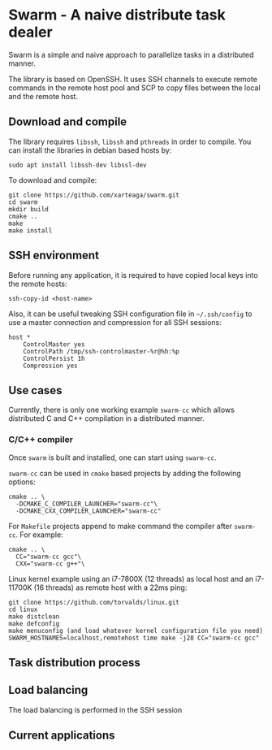 # Swarm - A naive distribute task dealer

Swarm is a simple and naive approach to parallelize tasks in a distributed manner.

The library is based on OpenSSH. It uses SSH channels to execute remote commands in the remote host pool and SCP to copy
files between the local and the remote host.

## Download and compile

The library requires `libssh`, `libssh` and `pthreads` in order to compile. You can install the libraries in debian
based hosts by:

```
sudo apt install libssh-dev libssl-dev
```

To download and compile:

```
git clone https://github.com/xarteaga/swarm.git
cd swarm
mkdir build
cmake ..
make
make install
```

## SSH environment

Before running any application, it is required to have copied local keys into the remote hosts:

```
ssh-copy-id <host-name>
```

Also, it can be useful tweaking SSH configuration file in `~/.ssh/config` to use a master connection and compression for
all SSH sessions:

```
host *
    ControlMaster yes
    ControlPath /tmp/ssh-controlmaster-%r@%h:%p
    ControlPersist 1h
    Compression yes
```

## Use cases

Currently, there is only one working example `swarm-cc` which allows distributed C and C++ compilation in a distributed
manner.

### C/C++ compiler

Once `swarm` is built and installed, one can start using `swarm-cc`.

`swarm-cc` can be used in `cmake` based projects by adding the following options:

```
cmake .. \
  -DCMAKE_C_COMPILER_LAUNCHER="swarm-cc"\
  -DCMAKE_CXX_COMPILER_LAUNCHER="swarm-cc"
```

For `Makefile` projects append to make command the compiler after `swarm-cc`. For example:

```
cmake .. \
  CC="swarm-cc gcc"\
  CXX="swarm-cc g++"\
```

Linux kernel example using an i7-7800X (12 threads) as local host and an i7-11700K (16 threads) as remote host with a
22ms ping:

```
git clone https://github.com/torvalds/linux.git
cd linux
make distclean
make defconfig
make menuconfig (and load whatever kernel configuration file you need)
SWARM_HOSTNAMES=localhost,remotehost time make -j28 CC="swarm-cc gcc"
```

## Task distribution process

## Load balancing

The load balancing is performed in the SSH session

## Current applications

